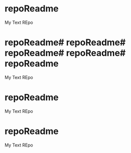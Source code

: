 # repoReadme
My Text REpo
# repoReadme# repoReadme# repoReadme# repoReadme# repoReadme
My Text REpo
# repoReadme
My Text REpo
# repoReadme
My Text REpo
